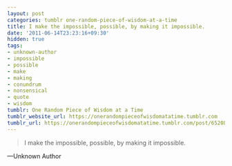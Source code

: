 ```yaml
---
layout: post
categories: tumblr one-random-piece-of-wisdom-at-a-time
title: I make the impossible, possible, by making it impossible.
date: '2011-06-14T23:23:16+09:30'
hidden: true
tags:
- unknown-author
- impossible
- possible
- make
- making
- conundrum
- nonsensical
- quote
- wisdom
tumblr: One Random Piece of Wisdom at a Time
tumblr_website_url: https://onerandompieceofwisdomatatime.tumblr.com
tumblr_url: https://onerandompieceofwisdomatatime.tumblr.com/post/6520808003/i-make-the-impossible-possible-by-making-it
---
```

> I make the impossible, possible, by making it impossible.

—Unknown Author

